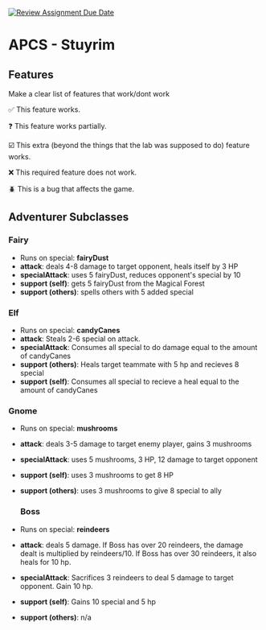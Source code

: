 [![Review Assignment Due Date](https://classroom.github.com/assets/deadline-readme-button-22041afd0340ce965d47ae6ef1cefeee28c7c493a6346c4f15d667ab976d596c.svg)](https://classroom.github.com/a/KprAwj1n)
# APCS - Stuyrim

## Features

Make a clear list of features that work/dont work

:white_check_mark: This feature works.

:question: This feature works partially.

:ballot_box_with_check: This extra (beyond the things that the lab was supposed to do) feature works.

:x: This required feature does not work.

:beetle: This is a bug that affects the game.


## Adventurer Subclasses

### Fairy
- Runs on special: **fairyDust**
- **attack**: deals 4-8 damage to target opponent, heals itself by 3 HP
- **specialAttack**: uses 5 fairyDust, reduces opponent's special by 10
- **support (self)**: gets 5 fairyDust from the Magical Forest
- **support (others)**: spells others with 5 added special

### Elf
- Runs on special: **candyCanes**
- **attack**: Steals 2-6 special on attack.
- **specialAttack**: Consumes all special to do damage equal to the amount of candyCanes
- **support (others)**: Heals target teammate with 5 hp and recieves 8 special
- **support (self)**: Consumes all special to recieve a heal equal to the amount of candyCanes

### Gnome
- Runs on special: **mushrooms**
- **attack**: deals 3-5 damage to target enemy player, gains 3 mushrooms
- **specialAttack**: uses 5 mushrooms, 3 HP, 12 damage to target opponent
- **support (self)**: uses 3 mushrooms to get 8 HP
- **support (others)**: uses 3 mushrooms to give 8 special to ally

  ### Boss
- Runs on special: **reindeers**
- **attack**: deals 5 damage. If Boss has over 20 reindeers, the damage dealt is multiplied by reindeers/10. If Boss has over 30 reindeers, it also heals for 10 hp.
- **specialAttack**: Sacrifices 3 reindeers to deal 5 damage to target opponent. Gain 10 hp.
- **support (self)**: Gains 10 special and 5 hp
- **support (others)**: n/a

